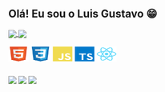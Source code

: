 ## Olá! Eu sou o Luis Gustavo 😁

<a href="https://github.com/luisgustavocarvalho/github-readme-stats">
  <img height=200 align="center" src="https://github-readme-stats.vercel.app/api?username=LuisGustavoCarvalho&show_icons=true&theme=tokyonight" />
</a>
<a href="https://github.com/luisgustavocarvalho/convoychat">
  <img height=200 align="center" src="https://github-readme-stats.vercel.app/api/top-langs?username=LuisGustavoCarvalho&layout=compact&theme=tokyonight&langs_count=8&card_width=320" />
</a>

 <div style="display: inline_block"><br>
  <img align="center" alt="Luis-HTML" height="30" width="40" src="https://raw.githubusercontent.com/devicons/devicon/master/icons/html5/html5-original.svg">
  <img align="center" alt="Luis-CSS" height="30" width="40" src="https://raw.githubusercontent.com/devicons/devicon/master/icons/css3/css3-original.svg">
  <img align="center" alt="Luis-Js" height="30" width="40" src="https://raw.githubusercontent.com/devicons/devicon/master/icons/javascript/javascript-plain.svg">
  <img align="center" alt="Luis-Ts" height="30" width="40" src="https://raw.githubusercontent.com/devicons/devicon/master/icons/typescript/typescript-plain.svg">
  <img align="center" alt="Luis-React" height="30" width="40" src="https://raw.githubusercontent.com/devicons/devicon/master/icons/react/react-original.svg">
  
</div>

  ##

<div> 
  <a href="https://www.linkedin.com/in/luis-gustavo-de-carvalho-ferreira" target="_blank"><img src="https://img.shields.io/badge/-LinkedIn-%230077B5?style=for-the-badge&logo=linkedin&logoColor=white" target="_blank"></a>
  <a href = "mailto:lgustavo.carvalho07@gmail.com"><img src="https://img.shields.io/badge/-Gmail-%23333?style=for-the-badge&logo=gmail&logoColor=white" target="_blank"></a>
  <a href="https://www.instagram.com/luisgustavo.cf/" target="_blank"><img src="https://img.shields.io/badge/-Instagram-%23E4405F?style=for-the-badge&logo=instagram&logoColor=white" target="_blank"></a>
  
</div>

  
<!--
**luisgustavocarvalho/luisgustavocarvalho** is a ✨ _special_ ✨ repository because its `README.md` (this file) appears on your GitHub profile.

Here are some ideas to get you started:

- 🔭 I’m currently working on ...
- 🌱 I’m currently learning ...
- 👯 I’m looking to collaborate on ...
- 🤔 I’m looking for help with ...
- 💬 Ask me about ...
- 📫 How to reach me: ...
- 😄 Pronouns: ...
- ⚡ Fun fact: ...
-->
